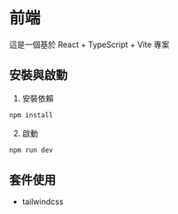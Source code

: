 # 前端

這是一個基於 React + TypeScript + Vite 專案

## 安裝與啟動

1. 安裝依賴

```bash
npm install
```

2. 啟動

```bash
npm run dev
```

## 套件使用

-   tailwindcss
